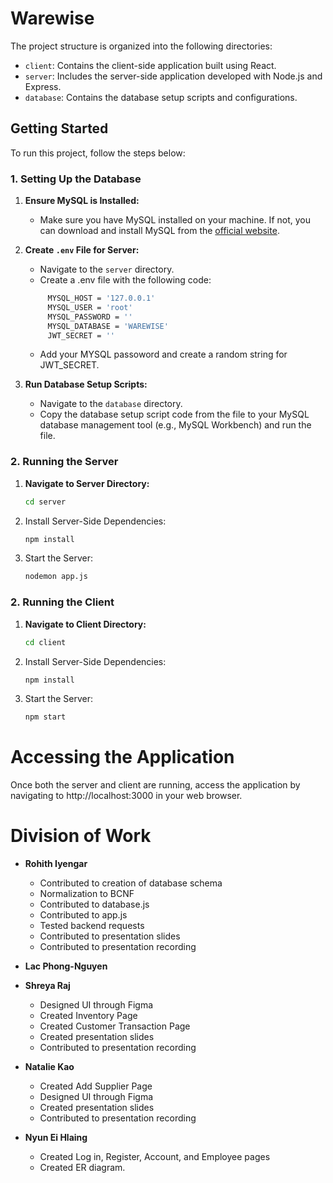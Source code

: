 # Warewise

The project structure is organized into the following directories:

- `client`: Contains the client-side application built using React.
- `server`: Includes the server-side application developed with Node.js and Express.
- `database`: Contains the database setup scripts and configurations.

## Getting Started

To run this project, follow the steps below:

### 1. Setting Up the Database

1. **Ensure MySQL is Installed:**

   - Make sure you have MySQL installed on your machine. If not, you can download and install MySQL from the [official website](https://dev.mysql.com/downloads/).

2. **Create `.env` File for Server:**

   - Navigate to the `server` directory.
   - Create a .env file with the following code:
   ```bash
        MYSQL_HOST = '127.0.0.1'
        MYSQL_USER = 'root'
        MYSQL_PASSWORD = ''
        MYSQL_DATABASE = 'WAREWISE'
        JWT_SECRET = ''
   ```
   - Add your MYSQL passoword and create a random string for JWT_SECRET.

3. **Run Database Setup Scripts:**
   - Navigate to the `database` directory.
   - Copy the database setup script code from the file to your MySQL database management tool (e.g., MySQL Workbench) and run the file.

### 2. Running the Server

1. **Navigate to Server Directory:**
   ```bash
   cd server
   ```
2. Install Server-Side Dependencies:
   ```bash
   npm install
   ```
3. Start the Server:
   ```bash
   nodemon app.js
   ```

### 2. Running the Client

1. **Navigate to Client Directory:**
   ```bash
   cd client
   ```
2. Install Server-Side Dependencies:
   ```bash
   npm install
   ```
3. Start the Server:
   ```bash
   npm start
   ```

# Accessing the Application

Once both the server and client are running, access the application by navigating to http://localhost:3000 in your web browser.

# Division of Work

- **Rohith Iyengar**
  - Contributed to creation of database schema
  - Normalization to BCNF
  - Contributed to database.js
  - Contributed to app.js
  - Tested backend requests
  - Contributed to presentation slides
  - Contributed to presentation recording

  
- **Lac Phong-Nguyen**

- **Shreya Raj**
  - Designed UI through Figma
  - Created Inventory Page
  - Created Customer Transaction Page
  - Created presentation slides
  - Contributed to presentation recording

- **Natalie Kao**
  - Created Add Supplier Page
  - Designed UI through Figma
  - Created presentation slides
  - Contributed to presentation recording


- **Nyun Ei Hlaing**
  - Created Log in, Register, Account, and Employee pages
  - Created ER diagram.
